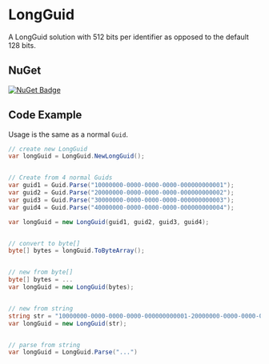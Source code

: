 # LongGuid
A LongGuid solution with 512 bits per identifier as opposed to the default 128 bits.

## NuGet
[![NuGet Badge](https://buildstats.info/nuget/System.LongGuid)](https://www.nuget.org/packages/System.LongGuid)

## Code Example

Usage is the same as a normal `Guid`.

``` csharp
// create new LongGuid
var longGuid = LongGuid.NewLongGuid();


// Create from 4 normal Guids
var guid1 = Guid.Parse("10000000-0000-0000-0000-000000000001");
var guid2 = Guid.Parse("20000000-0000-0000-0000-000000000002");
var guid3 = Guid.Parse("30000000-0000-0000-0000-000000000003");
var guid4 = Guid.Parse("40000000-0000-0000-0000-000000000004");

var longGuid = new LongGuid(guid1, guid2, guid3, guid4);


// convert to byte[]
byte[] bytes = longGuid.ToByteArray();


// new from byte[]
byte[] bytes = ...
var longGuid = new LongGuid(bytes);


// new from string
string str = "10000000-0000-0000-0000-000000000001-20000000-0000-0000-0000-000000000002-30000000-0000-0000-0000-000000000003-40000000-0000-0000-0000-000000000004";
var longGuid = new LongGuid(str);


// parse from string
var longGuid = LongGuid.Parse("...")
```